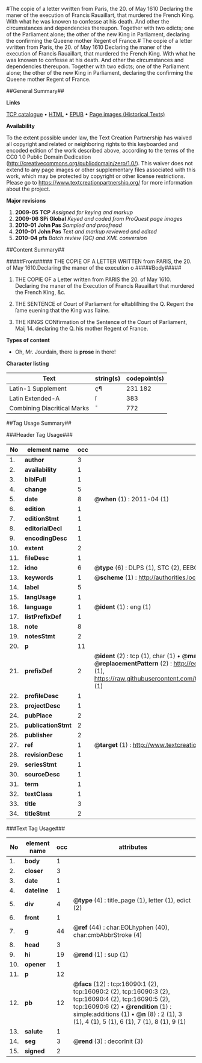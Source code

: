 #The copie of a letter vvritten from Paris, the 20. of May 1610 Declaring the maner of the execution of Francis Rauaillart, that murdered the French King. With what he was knowen to confesse at his death. And other the circumstances and dependencies thereupon. Together with two edicts; one of the Parliament alone; the other of the new King in Parliament, declaring the confirming the Queene mother Regent of France.#
The copie of a letter vvritten from Paris, the 20. of May 1610 Declaring the maner of the execution of Francis Rauaillart, that murdered the French King. With what he was knowen to confesse at his death. And other the circumstances and dependencies thereupon. Together with two edicts; one of the Parliament alone; the other of the new King in Parliament, declaring the confirming the Queene mother Regent of France.

##General Summary##

**Links**

[TCP catalogue](http://www.ota.ox.ac.uk/tcp/)  • 
[HTML](http://tei.it.ox.ac.uk/tcp/Texts-HTML/free/A10/A10474.html)  • 
[EPUB](http://tei.it.ox.ac.uk/tcp/Texts-EPUB/free/A10/A10474.epub) • 
[Page images (Historical Texts)](https://historicaltexts.jisc.ac.uk/eebo-99850858e)

**Availability**

To the extent possible under law, the Text Creation Partnership has waived all copyright and related or neighboring rights to this keyboarded and encoded edition of the work described above, according to the terms of the CC0 1.0 Public Domain Dedication (http://creativecommons.org/publicdomain/zero/1.0/). This waiver does not extend to any page images or other supplementary files associated with this work, which may be protected by copyright or other license restrictions. Please go to https://www.textcreationpartnership.org/ for more information about the project.

**Major revisions**

1. __2009-05__ __TCP__ *Assigned for keying and markup*
1. __2009-06__ __SPi Global__ *Keyed and coded from ProQuest page images*
1. __2010-01__ __John Pas__ *Sampled and proofread*
1. __2010-01__ __John Pas__ *Text and markup reviewed and edited*
1. __2010-04__ __pfs__ *Batch review (QC) and XML conversion*

##Content Summary##

#####Front#####
THE COPIE OF A LETTER WRITTEN from PARIS, the 20. of May 1610.Declaring the maner of the execution o
#####Body#####

1. THE COPIE OF a Letter written from PARIS the 20. of May 1610. Declaring the maner of the Execution of Francis Rauaillart that murdered the French King, &c.

1. THE SENTENCE of Court of Parliament for eſtabliſhing the Q. Regent the ſame euening that the King was ſlaine.

1. THE KINGS CONfirmation of the Sentence of the Court of Parliament, Maij 14. declaring the Q. his mother Regent of France.

**Types of content**

  * Oh, Mr. Jourdain, there is **prose** in there!

**Character listing**


|Text|string(s)|codepoint(s)|
|---|---|---|
|Latin-1 Supplement|ç¶|231 182|
|Latin Extended-A|ſ|383|
|Combining             Diacritical Marks|̄|772|

##Tag Usage Summary##

###Header Tag Usage###

|No|element name|occ|attributes|
|---|---|---|---|
|1.|__author__|3||
|2.|__availability__|1||
|3.|__biblFull__|1||
|4.|__change__|5||
|5.|__date__|8| @__when__ (1) : 2011-04 (1)|
|6.|__edition__|1||
|7.|__editionStmt__|1||
|8.|__editorialDecl__|1||
|9.|__encodingDesc__|1||
|10.|__extent__|2||
|11.|__fileDesc__|1||
|12.|__idno__|6| @__type__ (6) : DLPS (1), STC (2), EEBO-CITATION (1), PROQUEST (1), VID (1)|
|13.|__keywords__|1| @__scheme__ (1) : http://authorities.loc.gov/ (1)|
|14.|__label__|5||
|15.|__langUsage__|1||
|16.|__language__|1| @__ident__ (1) : eng (1)|
|17.|__listPrefixDef__|1||
|18.|__note__|8||
|19.|__notesStmt__|2||
|20.|__p__|11||
|21.|__prefixDef__|2| @__ident__ (2) : tcp (1), char (1)  •  @__matchPattern__ (2) : ([0-9\-]+):([0-9IVX]+) (1), (.+) (1)  •  @__replacementPattern__ (2) : http://eebo.chadwyck.com/downloadtiff?vid=$1&page=$2 (1), https://raw.githubusercontent.com/textcreationpartnership/Texts/master/tcpchars.xml#$1 (1)|
|22.|__profileDesc__|1||
|23.|__projectDesc__|1||
|24.|__pubPlace__|2||
|25.|__publicationStmt__|2||
|26.|__publisher__|2||
|27.|__ref__|1| @__target__ (1) : http://www.textcreationpartnership.org/docs/. (1)|
|28.|__revisionDesc__|1||
|29.|__seriesStmt__|1||
|30.|__sourceDesc__|1||
|31.|__term__|1||
|32.|__textClass__|1||
|33.|__title__|3||
|34.|__titleStmt__|2||


###Text Tag Usage###

|No|element name|occ|attributes|
|---|---|---|---|
|1.|__body__|1||
|2.|__closer__|3||
|3.|__date__|1||
|4.|__dateline__|1||
|5.|__div__|4| @__type__ (4) : title_page (1), letter (1), edict (2)|
|6.|__front__|1||
|7.|__g__|44| @__ref__ (44) : char:EOLhyphen (40), char:cmbAbbrStroke (4)|
|8.|__head__|3||
|9.|__hi__|19| @__rend__ (1) : sup (1)|
|10.|__opener__|1||
|11.|__p__|12||
|12.|__pb__|12| @__facs__ (12) : tcp:16090:1 (2), tcp:16090:2 (2), tcp:16090:3 (2), tcp:16090:4 (2), tcp:16090:5 (2), tcp:16090:6 (2)  •  @__rendition__ (1) : simple:additions (1)  •  @__n__ (8) : 2 (1), 3 (1), 4 (1), 5 (1), 6 (1), 7 (1), 8 (1), 9 (1)|
|13.|__salute__|1||
|14.|__seg__|3| @__rend__ (3) : decorInit (3)|
|15.|__signed__|2||
